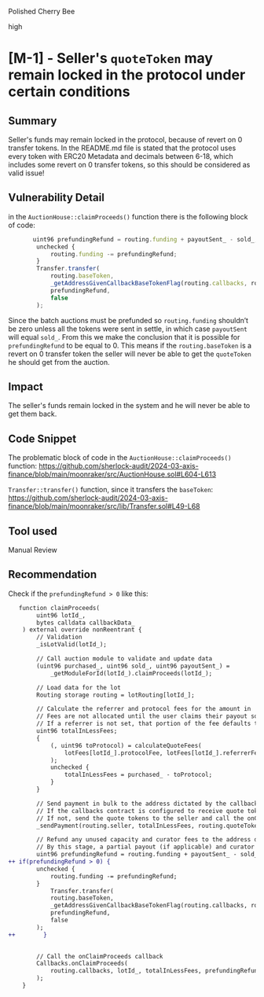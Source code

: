 Polished Cherry Bee

high

# [M-1] - Seller's `quoteToken` may remain locked in the protocol under certain conditions

## Summary
Seller's funds may remain locked in the protocol, because of revert on 0 transfer tokens.
In the README.md file is stated that the protocol uses every token with ERC20 Metadata and decimals between 6-18, which includes some revert on 0 transfer tokens, so this should be considered as valid issue!

## Vulnerability Detail
in the `AuctionHouse::claimProceeds()` function there is the following block of code:
```javascript
       uint96 prefundingRefund = routing.funding + payoutSent_ - sold_;
        unchecked {
            routing.funding -= prefundingRefund;
        }
        Transfer.transfer(
            routing.baseToken,
            _getAddressGivenCallbackBaseTokenFlag(routing.callbacks, routing.seller),
            prefundingRefund,
            false
        );
```
Since the batch auctions must be prefunded so `routing.funding` shouldn’t be zero unless all the tokens were sent in settle, in which case `payoutSent` will equal `sold_`. From this we make the conclusion that it is possible for `prefundingRefund` to be equal to 0. This means if the `routing.baseToken` is a revert on 0 transfer token the seller will never be able to get the `quoteToken` he should get from the auction.

## Impact
The seller's funds remain locked in the system and he will never be able to get them back.

## Code Snippet
The problematic block of code in the `AuctionHouse::claimProceeds()` function:
https://github.com/sherlock-audit/2024-03-axis-finance/blob/main/moonraker/src/AuctionHouse.sol#L604-L613

`Transfer::transfer()` function, since it transfers the `baseToken`:
https://github.com/sherlock-audit/2024-03-axis-finance/blob/main/moonraker/src/lib/Transfer.sol#L49-L68

## Tool used

Manual Review

## Recommendation
Check if the `prefundingRefund > 0` like this:
```diff
   function claimProceeds(
        uint96 lotId_,
        bytes calldata callbackData_
    ) external override nonReentrant {
        // Validation
        _isLotValid(lotId_);

        // Call auction module to validate and update data
        (uint96 purchased_, uint96 sold_, uint96 payoutSent_) =
            _getModuleForId(lotId_).claimProceeds(lotId_);

        // Load data for the lot
        Routing storage routing = lotRouting[lotId_];

        // Calculate the referrer and protocol fees for the amount in
        // Fees are not allocated until the user claims their payout so that we don't have to iterate through them here
        // If a referrer is not set, that portion of the fee defaults to the protocol
        uint96 totalInLessFees;
        {
            (, uint96 toProtocol) = calculateQuoteFees(
                lotFees[lotId_].protocolFee, lotFees[lotId_].referrerFee, false, purchased_
            );
            unchecked {
                totalInLessFees = purchased_ - toProtocol;
            }
        }

        // Send payment in bulk to the address dictated by the callbacks address
        // If the callbacks contract is configured to receive quote tokens, send the quote tokens to the callbacks contract and call the onClaimProceeds callback
        // If not, send the quote tokens to the seller and call the onClaimProceeds callback
        _sendPayment(routing.seller, totalInLessFees, routing.quoteToken, routing.callbacks);

        // Refund any unused capacity and curator fees to the address dictated by the callbacks address
        // By this stage, a partial payout (if applicable) and curator fees have been paid, leaving only the payout amount (`totalOut`) remaining.
        uint96 prefundingRefund = routing.funding + payoutSent_ - sold_;
++ if(prefundingRefund > 0) { 
        unchecked {
            routing.funding -= prefundingRefund;
        }
            Transfer.transfer(
            routing.baseToken,
            _getAddressGivenCallbackBaseTokenFlag(routing.callbacks, routing.seller),
            prefundingRefund,
            false
        );
++        }
       

        // Call the onClaimProceeds callback
        Callbacks.onClaimProceeds(
            routing.callbacks, lotId_, totalInLessFees, prefundingRefund, callbackData_
        );
    }
```
